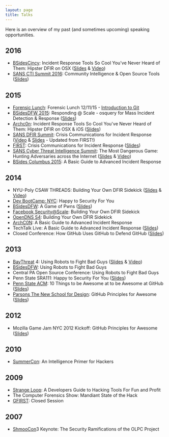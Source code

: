 ```yaml
---
layout: page
title: Talks
---
```


Here is an overview of my past (and sometimes upcoming) speaking opportunities.

## 2016
- [BSidesCincy](http://bsidescincy.org/): Incident Response Tools So Cool You've Never Heard of Them: Hipster DFIR on OSX ([Slides](https://speakerdeck.com/sroberts/hipster-dfir-on-osx-bsidescincy) & [Video](https://www.youtube.com/watch?v=gNJ10Kt4I9E))
- [SANS CTI Summit 2016](https://www.sans.org/event/cyber-threat-intelligence-summit-2016): Community Intelligence & Open Source Tools ([Slides](https://speakerdeck.com/sroberts/community-intelligence-and-open-source-tools))

## 2015
- [Forensic Lunch](https://www.youtube.com/channel/UCZ7mQV3j4GNX-LU1IKPVQZg): Forensic Lunch 12/11/15 - [Introduction to Git](https://www.youtube.com/watch?v=6SnpBo0XtaQ)
- [BSidesDFW 2015](http://www.securitybsides.com/w/page/96312090/BSidesDFW%202015): Responding @ Scale - osquery for Mass Incident Detection & Response ([Slides](http://sroberts.github.io/bsidesdfw2015-slides/slides.html#1))
- [Archc0n](http://www.archc0n.org/): Incident Response Tools So Cool You've Never Heard of Them: Hipster DFIR on OSX & iOS ([Slides](https://speakerdeck.com/sroberts/hipster-dfir-on-osx))
- [SANS DFIR Summit](http://www.sans.org/event/digital-forensics-summit-2015): Crisis Communications for Incident Response ([Video](https://www.youtube.com/watch?v=YSdsmOHc_gk&feature=youtu.be&a) & [Slides](https://speakerdeck.com/sroberts/crisis-communication-for-incident-response) - Updated from FIRST!)
- [FIRST](http://www.first.org/conference/2015): Crisis Communications for Incident Response ([Slides](https://speakerdeck.com/sroberts/crisis-communications-for-incident-response-first15))
- [SANS Cyber Threat Intelligence Summit](https://www.sans.org/event/sans-cyber-threat-intelligence-summit): The Most Dangerous Game: Hunting Adversaries across the Internet ([Slides](https://speakerdeck.com/sroberts/the-most-dangerous-game) & [Video](https://www.youtube.com/watch?v=0Xhu73fKNBI&feature=youtu.be&a))
- [BSides Columbus 2015](http://www.securitybsides.com/w/page/81789821/BSidesCMH2015): A Basic Guide to Advanced Incident Response

## 2014
- NYU-Poly CSAW THREADS: Building Your Own DFIR Sidekick ([Slides](https://speakerdeck.com/sroberts/building-your-own-dfir-sidekick-threads-edition) & [Video](https://vimeo.com/114701077))
- [Dev BootCamp: NYC](http://www.meetup.com/DBCx-NYC/events/218621973/): Happy to Security For You
- [BSidesDFW](http://www.bsidesdfw.com): A Game of Pwns ([Slides](https://speakerdeck.com/sroberts/a-game-of-pwns))
- [Facebook Security@Scale](http://facebook.com): Building Your Own DFIR Sidekick
- [OpenDNS S4](http://labs.opendns.com/2014/09/03/s4-incident-responder-conference-september-18th-2014-san-francisco-ca/): Building Your Own DFIR Sidekick
- [ArchC0N](http://www.archc0n.org/): A Basic Guide to Advanced Incident Response
- TechTalk Live: A Basic Guide to Advanced Incident Response ([Slides](https://speakerdeck.com/sroberts/a-basic-guide-to-advanced-incident-response))
- Closed Conference: How GitHub Uses GitHub to Defend GitHub ([Slides](https://speakerdeck.com/sroberts/how-github-uses-github-to-defend-github))

## 2013
- [BayThreat](http://www.baythreat.org) 4: Using Robots to Fight Bad Guys ([Slides](https://speakerdeck.com/sroberts/using-robots-to-fight-bad-guys) & [Video](http://www.youtube.com/watch?v=PFvI0m_JkDE))
- [BSidesDFW](http://www.securitybsides.com/w/page/60987881/BSidesDFW): Using Robots to Fight Bad Guys
- Central PA Open Source Conference: Using Robots to Fight Bad Guys
- Penn State SRA111: Happy to Security For You ([Slides](https://github.com/sroberts/happy-to-security))
- [Penn State ACM](http://acm.psu.edu): 10 Things to be Awesome at to be Awesome at GitHub ([Slides](https://speakerdeck.com/sroberts/10-things-to-be-awesome-at-to-be-awesome-at-github))
- [Parsons The New School for Design](http://www.newschool.edu/parsons/): GitHub Principles for Awesome ([Slides](https://speakerdeck.com/sroberts/introduction-and-8-things-to-be-good-at-github))

## 2012
- Mozilla Game Jam NYC 2012 Kickoff: GitHub Principles for Awesome ([Slides](https://speakerdeck.com/sroberts/github-principles-for-awesome))

## 2010
- [SummerCon](http://summercon.org): An Intelligence Primer for Hackers

## 2009
- [Strange Loop](https://thestrangeloop.com): A Developers Guide to Hacking Tools For Fun and Profit
- The Computer Forensics Show: Mandiant State of the Hack
- [GFIRST](https://www.us-cert.gov/government-users/collaboration/gfirst): Closed Session

## 2007
- [ShmooCon](http://www.shmoocon.org)3 Keynote: The Security Ramifications of the OLPC Project
